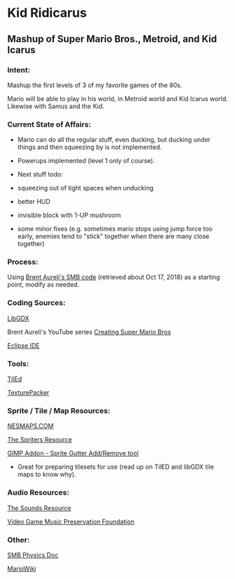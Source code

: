 # Kid Ridicarus

## Mashup of Super Mario Bros., Metroid, and Kid Icarus

### Intent:

Mashup the first levels of 3 of my favorite games of the 80s.

Mario will be able to play in his world, in Metroid world and Kid Icarus world. Likewise with Samus and the Kid.

### Current State of Affairs:

* Mario can do all the regular stuff, even ducking, but ducking under things and then squeezing by is not implemented.

* Powerups implemented (level 1 only of course).

* Next stuff todo:

- squeezing out of tight spaces when unducking

- better HUD

- invisible block with 1-UP mushroom

- some minor fixes (e.g. sometimes mario stops using jump force too early, enemies tend to "stick" together when there are many close together)

### Process:

Using [Brent Aureli's SMB code](https://github.com/BrentAureli/SuperMario) (retrieved about Oct 17, 2018) as a starting point, modify as needed.

### Coding Sources:

[LibGDX](libgdx.badlogicgames.com)

Brent Aureli's YouTube series [Creating Super Mario Bros](https://www.youtube.com/watch?v=a8MPxzkwBwo&list=PLZm85UZQLd2SXQzsF-a0-pPF6IWDDdrXt)

[Eclipse IDE](www.eclipse.org)

### Tools:

[TilEd](www.mapeditor.org)

[TexturePacker](www.codeandweb.com/texturepacker)

### Sprite / Tile / Map Resources:

[NESMAPS.COM](www.nesmaps.com)

[The Spriters Resource](www.spriters-resource.com)

[GIMP Addon - Sprite Gutter Add/Remove tool](https://gimper.net/threads/add-remove-sprite-sheet-gutter-padding-and-spacing.14189/)

* Great for preparing tilesets for use (read up on TilED and libGDX tile maps to know why).

### Audio Resources:

[The Sounds Resource](www.sounds-resource.com)

[Video Game Music Preservation Foundation](www.vgmpf.com)

### Other:

[SMB Physics Doc](http://i276.photobucket.com/albums/kk21/jdaster64/smb_playerphysics.png.html)

[MarioWiki](https://www.mariowiki.com/)